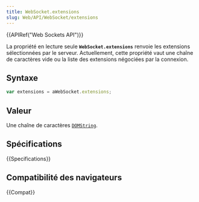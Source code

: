 ```yaml
---
title: WebSocket.extensions
slug: Web/API/WebSocket/extensions
---
```


{{APIRef("Web Sockets API")}}

La propriété en lecture seule **`WebSocket.extensions`** renvoie les extensions sélectionnées par le serveur. Actuellement, cette propriété vaut une chaîne de caractères vide ou la liste des extensions négociées par la connexion.

## Syntaxe

```js
var extensions = aWebSocket.extensions;
```

## Valeur

Une chaîne de caractères [`DOMString`](/fr/docs/Web/API/DOMString).

## Spécifications

{{Specifications}}

## Compatibilité des navigateurs

{{Compat}}
